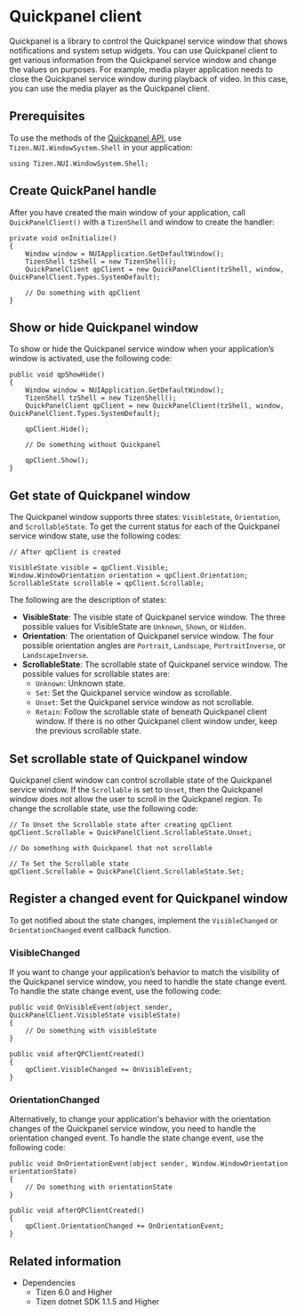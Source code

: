 # Quickpanel client

Quickpanel is a library to control the Quickpanel service window that shows notifications and system setup widgets. You can use Quickpanel client to get various information from the Quickpanel service window and change the values on purposes. For example, media player application needs to close the Quickpanel service window during playback of video. In this case, you can use the media player as the Quickpanel client.

## Prerequisites
To use the methods of the [Quickpanel API](https://samsung.github.io/TizenFX/latest/api/Tizen.NUI.WindowSystem.Shell.QuickPanelClient.html), use `Tizen.NUI.WindowSystem.Shell` in your application:
```
using Tizen.NUI.WindowSystem.Shell;
```

## Create QuickPanel handle
After you have created the main window of your application, call `QuickPanelClient()` with a `TizenShell` and window to create the handler:
```
private void onInitialize()
{
    Window window = NUIApplication.GetDefaultWindow();
    TizenShell tzShell = new TizenShell();
    QuickPanelClient qpClient = new QuickPanelClient(tzShell, window, QuickPanelClient.Types.SystemDefault);

    // Do something with qpClient
}
```

## Show or hide Quickpanel window
To show or hide the Quickpanel service window when your application’s window is activated, use the following code:
```
public void qpShowHide()
{
    Window window = NUIApplication.GetDefaultWindow();
    TizenShell tzShell = new TizenShell();
    QuickPanelClient qpClient = new QuickPanelClient(tzShell, window, QuickPanelClient.Types.SystemDefault);

    qpClient.Hide();

    // Do something without Quickpanel

    qpClient.Show();
}
```

## Get state of Quickpanel window
The Quickpanel window supports three states: `VisibleState`, `Orientation`, and `ScrollableState`. To get the current status for each of the Quickpanel service window state, use the following codes:
```
// After qpClient is created

VisibleState visible = qpClient.Visible;
Window.WindowOrientation orientation = qpClient.Orientation;
ScrollableState scrollable = qpClient.Scrollable;
```
The following are the description of states:
- **VisibleState**: The visible state of Quickpanel service window. The three possible values for VisibleState are `Unknown`, `Shown`, or `Hidden`.
- **Orientation**: The orientation of Quickpanel service window. The four possible orientation angles are `Portrait`, `Landscape`, `PortraitInverse`, or `LandscapeInverse`.
- **ScrollableState**: The scrollable state of Quickpanel service window. The possible values for scrollable states are:
    - `Unknown`: Unknown state.
    - `Set`: Set the Quickpanel service window as scrollable.
    - `Unset`: Set the Quickpanel service window as not scrollable.
    - `Retain`: Follow the scrollable state of beneath Quickpanel client window. If there is no other Quickpanel client window under, keep the previous scrollable state.

## Set scrollable state of Quickpanel window
Quickpanel client window can control scrollable state of the Quickpanel service window. If the `Scrollable` is set to `Unset`, then the Quickpanel window does not allow the user to scroll in the Quickpanel region. To change the scrollable state, use the following code:


```
// To Unset the Scrollable state after creating qpClient
qpClient.Scrollable = QuickPanelClient.ScrollableState.Unset;

// Do something with Quickpanel that not scrollable

// To Set the Scrollable state
qpClient.Scrollable = QuickPanelClient.ScrollableState.Set;
```

## Register a changed event for Quickpanel window
To get notified about the state changes, implement the `VisibleChanged` or `OrientationChanged` event callback function.
### VisibleChanged
If you want to change your application’s behavior to match the visibility of the Quickpanel service window, you need to handle the state change event. To handle the state change event, use the following code:
```
public void OnVisibleEvent(object sender, QuickPanelClient.VisibleState visibleState)
{
    // Do something with visibleState
}

public void afterQPClientCreated()
{
    qpClient.VisibleChanged += OnVisibleEvent;
}
```

### OrientationChanged
Alternatively, to change your application's behavior with the orientation changes of the Quickpanel service window, you need to handle the orientation changed event. To handle the state change event, use the following code:
```
public void OnOrientationEvent(object sender, Window.WindowOrientation orientationState)
{
    // Do something with orientationState
}

public void afterQPClientCreated()
{
    qpClient.OrientationChanged += OnOrientationEvent;
}
```

## Related information
- Dependencies
  - Tizen 6.0 and Higher
  - Tizen dotnet SDK 1.1.5 and Higher 
